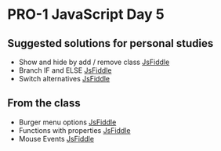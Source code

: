 # PRO-1 JavaScript Day 5

## Suggested solutions for personal studies

* Show and hide by add / remove class [JsFiddle](https://jsfiddle.net/petj/r4gLhsoj/16/)
* Branch IF and ELSE [JsFiddle](https://jsfiddle.net/petj/pLf71s3k/16/)
* Switch alternatives [JsFiddle](https://jsfiddle.net/petj/2kj7f1yc/14/)

## From the class

* Burger menu options [JsFiddle](https://jsfiddle.net/petj/p6nvzqhu/29/)
* Functions with properties [JsFiddle](https://jsfiddle.net/petj/L0qow6au/20/)
* Mouse Events [JsFiddle](https://jsfiddle.net/petj/uho29q45/10/)
